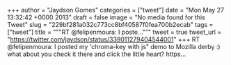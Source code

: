 
+++
author = "Jaydson Gomes"
categories = ["tweet"]
date = "Mon May 27 13:32:42 +0000 2013"
draft = false
image = "No media found for this Tweet"
slug = "229bf281a032c773cc8bf40587f0fea700b2ecab"
tags = ["tweet"]
title = """RT @felipenmoura: I poste..."""
tweet = true
tweet_url = "https://twitter.com/jaydson/status/339011279404544001"
+++
RT @felipenmoura: I posted my 'chroma-key with js" demo to Mozilla derby :) what about you check it there and click the little heart? https…
